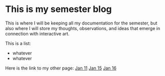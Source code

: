 # This is my semester blog

This is where I will be keeping all my documentation for the semester, but also where I will store my thoughts, observations, and ideas that emerge in connection with interactive art.

This is a list:

- whatever
- whatever

Here is the link to my other page:
[Jan 11](20230111_classmeeting.html)
[Jan 15](20230116_athomekit1.html)
[Jan 16](20230115_fablab1.html)
